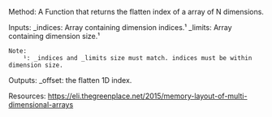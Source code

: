 Method:
    A Function that returns the flatten index of a array of N dimensions.

Inputs:
    _indices: Array containing dimension indices.¹
    _limits: Array containing dimension size.¹

    Note:
        ¹: _indices and _limits size must match. indices must be within dimension size.

Outputs:
    _offset: the flatten 1D index.

Resources:
    https://eli.thegreenplace.net/2015/memory-layout-of-multi-dimensional-arrays